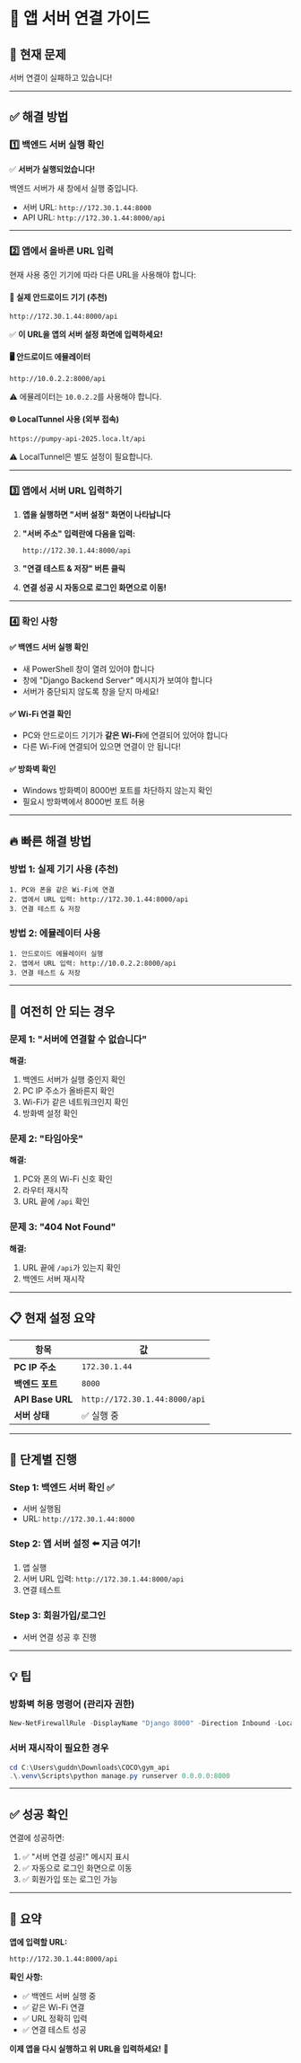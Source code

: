 # 📱 앱 서버 연결 가이드

## 🚨 현재 문제
서버 연결이 실패하고 있습니다!

---

## ✅ 해결 방법

### 1️⃣ **백엔드 서버 실행 확인**
✅ **서버가 실행되었습니다!**

백엔드 서버가 새 창에서 실행 중입니다.
- 서버 URL: `http://172.30.1.44:8000`
- API URL: `http://172.30.1.44:8000/api`

---

### 2️⃣ **앱에서 올바른 URL 입력**

현재 사용 중인 기기에 따라 다른 URL을 사용해야 합니다:

#### 📱 **실제 안드로이드 기기 (추천)**
```
http://172.30.1.44:8000/api
```
✅ **이 URL을 앱의 서버 설정 화면에 입력하세요!**

#### 🖥️ **안드로이드 에뮬레이터**
```
http://10.0.2.2:8000/api
```
⚠️ 에뮬레이터는 `10.0.2.2`를 사용해야 합니다.

#### 🌐 **LocalTunnel 사용 (외부 접속)**
```
https://pumpy-api-2025.loca.lt/api
```
⚠️ LocalTunnel은 별도 설정이 필요합니다.

---

### 3️⃣ **앱에서 서버 URL 입력하기**

1. **앱을 실행하면 "서버 설정" 화면이 나타납니다**

2. **"서버 주소" 입력란에 다음을 입력:**
   ```
   http://172.30.1.44:8000/api
   ```

3. **"연결 테스트 & 저장" 버튼 클릭**

4. **연결 성공 시 자동으로 로그인 화면으로 이동!**

---

### 4️⃣ **확인 사항**

#### ✅ **백엔드 서버 실행 확인**
- 새 PowerShell 창이 열려 있어야 합니다
- 창에 "Django Backend Server" 메시지가 보여야 합니다
- 서버가 중단되지 않도록 창을 닫지 마세요!

#### ✅ **Wi-Fi 연결 확인**
- PC와 안드로이드 기기가 **같은 Wi-Fi**에 연결되어 있어야 합니다
- 다른 Wi-Fi에 연결되어 있으면 연결이 안 됩니다!

#### ✅ **방화벽 확인**
- Windows 방화벽이 8000번 포트를 차단하지 않는지 확인
- 필요시 방화벽에서 8000번 포트 허용

---

## 🔥 빠른 해결 방법

### **방법 1: 실제 기기 사용 (추천)**
```
1. PC와 폰을 같은 Wi-Fi에 연결
2. 앱에서 URL 입력: http://172.30.1.44:8000/api
3. 연결 테스트 & 저장
```

### **방법 2: 에뮬레이터 사용**
```
1. 안드로이드 에뮬레이터 실행
2. 앱에서 URL 입력: http://10.0.2.2:8000/api
3. 연결 테스트 & 저장
```

---

## 🐛 여전히 안 되는 경우

### 문제 1: "서버에 연결할 수 없습니다"
**해결:**
1. 백엔드 서버가 실행 중인지 확인
2. PC IP 주소가 올바른지 확인
3. Wi-Fi가 같은 네트워크인지 확인
4. 방화벽 설정 확인

### 문제 2: "타임아웃"
**해결:**
1. PC와 폰의 Wi-Fi 신호 확인
2. 라우터 재시작
3. URL 끝에 `/api` 확인

### 문제 3: "404 Not Found"
**해결:**
1. URL 끝에 `/api`가 있는지 확인
2. 백엔드 서버 재시작

---

## 📋 현재 설정 요약

| 항목 | 값 |
|------|-----|
| **PC IP 주소** | `172.30.1.44` |
| **백엔드 포트** | `8000` |
| **API Base URL** | `http://172.30.1.44:8000/api` |
| **서버 상태** | ✅ 실행 중 |

---

## 🎯 단계별 진행

### Step 1: 백엔드 서버 확인 ✅
- 서버 실행됨
- URL: `http://172.30.1.44:8000`

### Step 2: 앱 서버 설정 ⬅️ **지금 여기!**
1. 앱 실행
2. 서버 URL 입력: `http://172.30.1.44:8000/api`
3. 연결 테스트

### Step 3: 회원가입/로그인
- 서버 연결 성공 후 진행

---

## 💡 팁

### **방화벽 허용 명령어 (관리자 권한)**
```powershell
New-NetFirewallRule -DisplayName "Django 8000" -Direction Inbound -LocalPort 8000 -Protocol TCP -Action Allow
```

### **서버 재시작이 필요한 경우**
```powershell
cd C:\Users\guddn\Downloads\COCO\gym_api
.\.venv\Scripts\python manage.py runserver 0.0.0.0:8000
```

---

## ✅ 성공 확인

연결에 성공하면:
1. ✅ "서버 연결 성공!" 메시지 표시
2. ✅ 자동으로 로그인 화면으로 이동
3. ✅ 회원가입 또는 로그인 가능

---

## 🎊 요약

**앱에 입력할 URL:**
```
http://172.30.1.44:8000/api
```

**확인 사항:**
- ✅ 백엔드 서버 실행 중
- ✅ 같은 Wi-Fi 연결
- ✅ URL 정확히 입력
- ✅ 연결 테스트 성공

**이제 앱을 다시 실행하고 위 URL을 입력하세요!** 🚀










